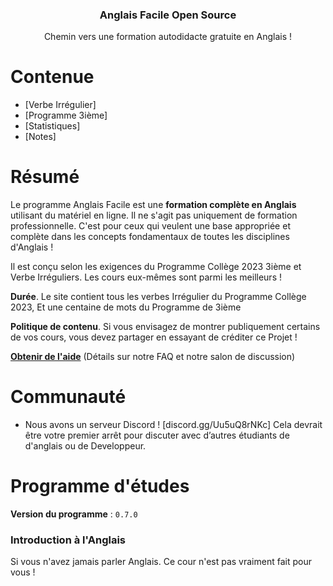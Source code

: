 <h3 align="center">Anglais Facile Open Source</h3>
<p align="center">
  Chemin vers une formation autodidacte gratuite en Anglais !
</p>

# Contenue

- [Verbe Irrégulier]
- [Programme 3ième]
- [Statistiques]
- [Notes]

# Résumé

Le programme Anglais Facile est une **formation complète en Anglais** utilisant du matériel en ligne.
Il ne s'agit pas uniquement de formation professionnelle.
C'est pour ceux qui veulent une base appropriée et complète dans les concepts fondamentaux de toutes les disciplines d'Anglais !

Il est conçu selon les exigences du Programme Collège 2023 3ième et Verbe Irréguliers.
Les cours eux-mêmes sont parmi les meilleurs !

**Durée**. Le site contient tous les verbes Irrégulier du Programme Collège 2023, Et une centaine de mots du Programme de 3ième

**Politique de contenu**. Si vous envisagez de montrer publiquement certains de vos cours, vous devez partager en essayant de créditer ce Projet !

**[Obtenir de l'aide](https://discord.gg/Uu5uQ8rNKc)** (Détails sur notre FAQ et notre salon de discussion)

# Communauté

- Nous avons un serveur Discord ! [discord.gg/Uu5uQ8rNKc] Cela devrait être votre premier arrêt pour discuter avec d’autres étudiants de d'anglais ou de Developpeur.

# Programme d'études

**Version du programme** : `0.7.0` 

### Introduction à l'Anglais

Si vous n'avez jamais parler Anglais. Ce cour n'est pas vraiment fait pour vous !
